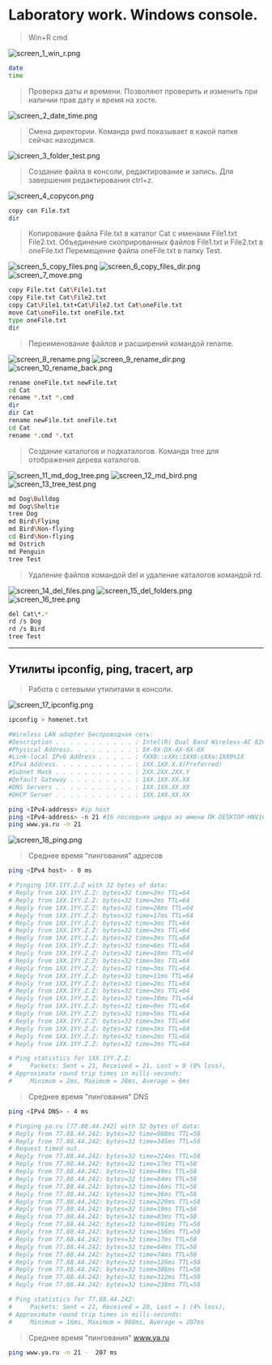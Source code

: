# Laboratory work. Windows console.

> Win+R cmd

![screen_1_win_r.png](pictures/screen_1_win_r.png)

```bash
date
time
```

>Проверка даты и времени. Позволяют проверить и изменить при наличии прав дату и время на хосте.

![screen_2_date_time.png](pictures/screen_2_date_time.png)

>Смена директории. Команда pwd показывает в какой папке сейчас находимся.

![screen_3_folder_test.png](pictures/screen_3_folder_test.png)

>Создание файла в консоли, редактирование и запись. Для завершения редактирования ctrl+z.

![screen_4_copycon.png](pictures/screen_4_copycon.png)

```bash
copy con File.txt
dir
```

>Копирование файла File.txt в каталог Cat с именами File1.txt File2.txt. Объединение скопрированных файлов File1.txt и File2.txt в oneFile.txt Перемещение файла oneFile.txt в папку Test.

![screen_5_copy_files.png](pictures/screen_5_copy_files.png)
![screen_6_copy_files_dir.png](pictures/screen_6_copy_files_dir.png)
![screen_7_move.png](pictures/screen_7_move.png)

```bash
copy File.txt Cat\File1.txt
copy File.txt Cat\File2.txt
copy Cat\File1.txt+Cat\File2.txt Cat\oneFile.txt
move Cat\oneFile.txt oneFile.txt
type oneFile.txt
dir
```

>Переименование файлов и расширений командой rename.

![screen_8_rename.png](pictures/screen_8_rename.png)
![screen_9_rename_dir.png](pictures/screen_9_rename_dir.png)
![screen_10_rename_back.png](pictures/screen_10_rename_back.png)

```bash
rename oneFile.txt newFile.txt
cd Cat
rename *.txt *.cmd
dir
dir Cat
rename newFile.txt oneFile.txt
cd Cat
rename *.cmd *.txt
```

>Создание каталогов и подкаталогов. Команда tree для отображения дерева каталогов.

![screen_11_md_dog_tree.png](pictures/screen_11_md_dog_tree.png)
![screen_12_md_bird.png](pictures/screen_12_md_bird.png)
![screen_13_tree_test.png](pictures/screen_13_tree_test.png)

```bash
md Dog\Bulldog
md Dog\Sheltie
tree Dog
md Bird\Flying
md Bird\Non-flying
cd Bird\Non-flying
md Ostrich
md Penguin
tree Test
```

>Удаление файлов командой del и удаление каталогов командой rd.

![screen_14_del_files.png](pictures/screen_14_del_files.png)
![screen_15_del_folders.png](pictures/screen_15_del_folders.png)
![screen_16_tree.png](pictures/screen_16_tree.png)

```bash
del Cat\*.*
rd /s Dog
rd /s Bird
tree Test
```

------------------------------------------------------------------------------------------

## Утилиты ipconfig, ping, tracert, arp

>Работа с сетевыми утилитами в консоли.

![screen_17_ipconfig.png](pictures/screen_17_ipconfig.png)

```bash
ipconfig > homenet.txt
```

```bash
#Wireless LAN adapter Беспроводная сеть:                                   #действующее соединение, беспроводное сетевое соединение
#Description . . . . . . . . . . . : Intel(R) Dual Band Wireless-AC 8260   #адаптер
#Physical Address. . . . . . . . . : 5X-0X-DX-4X-6X-6X                     #MAC адрес
#Link-local IPv6 Address . . . . . : fXX0::cXXc:1XX0:cXXa:1XX0%1X          #сетевой адрес IPv6, IPv4
#IPv4 Address. . . . . . . . . . . : 1XX.1XX.X.X(Preferred)                #IPv4
#Subnet Mask . . . . . . . . . . . : 2XX.2XX.2XX.Y                         #маска
#Default Gateway . . . . . . . . . : 1XX.1XX.XX.XX                         #основной шлюз
#DNS Servers . . . . . . . . . . . : 1XX.1XX.XX.XX                         #DNS Server
#DHCP Server . . . . . . . . . . . : 1XX.1XX.XX.XX                         #DHCP
```

```bash
ping <IPv4-address> #ip host
ping <IPv4-address> -n 21 #16 последняя цифра из имени ПК DESKTOP-HNV16 + 5, ip dns
ping www.ya.ru -n 21
```

![screen_18_ping.png](pictures/screen_18_ping.png)

>Среднее время "пингования" адресов
```bash
ping <IPv4 host> - 0 ms
```


```bash
# Pinging 1XX.1YY.Z.Z with 32 bytes of data:
# Reply from 1XX.1YY.Z.Z: bytes=32 time=2ms TTL=64
# Reply from 1XX.1YY.Z.Z: bytes=32 time=2ms TTL=64
# Reply from 1XX.1YY.Z.Z: bytes=32 time=28ms TTL=64
# Reply from 1XX.1YY.Z.Z: bytes=32 time=17ms TTL=64
# Reply from 1XX.1YY.Z.Z: bytes=32 time=3ms TTL=64
# Reply from 1XX.1YY.Z.Z: bytes=32 time=2ms TTL=64
# Reply from 1XX.1YY.Z.Z: bytes=32 time=3ms TTL=64
# Reply from 1XX.1YY.Z.Z: bytes=32 time=6ms TTL=64
# Reply from 1XX.1YY.Z.Z: bytes=32 time=18ms TTL=64
# Reply from 1XX.1YY.Z.Z: bytes=32 time=3ms TTL=64
# Reply from 1XX.1YY.Z.Z: bytes=32 time=3ms TTL=64
# Reply from 1XX.1YY.Z.Z: bytes=32 time=11ms TTL=64
# Reply from 1XX.1YY.Z.Z: bytes=32 time=2ms TTL=64
# Reply from 1XX.1YY.Z.Z: bytes=32 time=2ms TTL=64
# Reply from 1XX.1YY.Z.Z: bytes=32 time=10ms TTL=64
# Reply from 1XX.1YY.Z.Z: bytes=32 time=9ms TTL=64
# Reply from 1XX.1YY.Z.Z: bytes=32 time=5ms TTL=64
# Reply from 1XX.1YY.Z.Z: bytes=32 time=3ms TTL=64
# Reply from 1XX.1YY.Z.Z: bytes=32 time=3ms TTL=64
# Reply from 1XX.1YY.Z.Z: bytes=32 time=2ms TTL=64
# Reply from 1XX.1YY.Z.Z: bytes=32 time=3ms TTL=64

# Ping statistics for 1XX.1YY.Z.Z:
#     Packets: Sent = 21, Received = 21, Lost = 0 (0% loss),
# Approximate round trip times in milli-seconds:
#     Minimum = 2ms, Maximum = 28ms, Average = 6ms
```

>Среднее время "пингования" DNS
```bash
ping <IPv4 DNS> - 4 ms
```

```bash
# Pinging ya.ru [77.88.44.242] with 32 bytes of data:
# Reply from 77.88.44.242: bytes=32 time=988ms TTL=58
# Reply from 77.88.44.242: bytes=32 time=345ms TTL=58
# Request timed out.
# Reply from 77.88.44.242: bytes=32 time=224ms TTL=58
# Reply from 77.88.44.242: bytes=32 time=17ms TTL=58
# Reply from 77.88.44.242: bytes=32 time=49ms TTL=58
# Reply from 77.88.44.242: bytes=32 time=84ms TTL=58
# Reply from 77.88.44.242: bytes=32 time=16ms TTL=58
# Reply from 77.88.44.242: bytes=32 time=36ms TTL=58
# Reply from 77.88.44.242: bytes=32 time=229ms TTL=58
# Reply from 77.88.44.242: bytes=32 time=19ms TTL=58
# Reply from 77.88.44.242: bytes=32 time=83ms TTL=58
# Reply from 77.88.44.242: bytes=32 time=691ms TTL=58
# Reply from 77.88.44.242: bytes=32 time=156ms TTL=58
# Reply from 77.88.44.242: bytes=32 time=17ms TTL=58
# Reply from 77.88.44.242: bytes=32 time=64ms TTL=58
# Reply from 77.88.44.242: bytes=32 time=74ms TTL=58
# Reply from 77.88.44.242: bytes=32 time=129ms TTL=58
# Reply from 77.88.44.242: bytes=32 time=386ms TTL=58
# Reply from 77.88.44.242: bytes=32 time=312ms TTL=58
# Reply from 77.88.44.242: bytes=32 time=238ms TTL=58

# Ping statistics for 77.88.44.242:
#     Packets: Sent = 21, Received = 20, Lost = 1 (4% loss),
# Approximate round trip times in milli-seconds:
#     Minimum = 16ms, Maximum = 988ms, Average = 207ms
```

>Среднее время "пингования" www.ya.ru
```bash
ping www.ya.ru -n 21 -  207 ms
```
